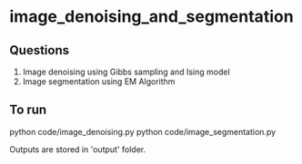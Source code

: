 # image_denoising_and_segmentation

## Questions
1. Image denoising using Gibbs sampling and Ising model
2. Image segmentation using EM Algorithm

## To run

python code/image_denoising.py
python code/image_segmentation.py

Outputs are stored in 'output' folder.

